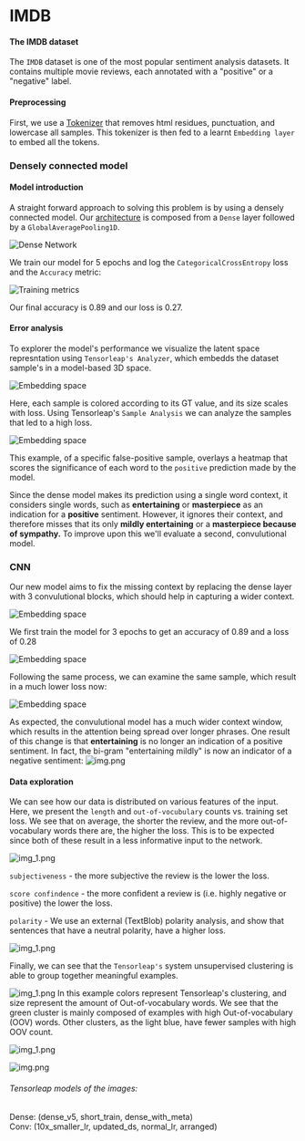 # IMDB

#### The IMDB dataset

The `IMDB` dataset is one of the most popular sentiment analysis datasets.
It contains multiple movie reviews, each annotated with a "positive" or a "negative" label.

#### Preprocessing

First, we use a [Tokenizer](https://github.com/tensorleap/tensorleap/blob/master/examples/imdb/imdb/imdb/utils.py) 
that removes html residues, punctuation, and lowercase all samples.
This tokenizer is then fed to a learnt `Embedding layer` to embed all the tokens.

### Densely connected model

#### Model introduction

A straight forward approach to solving this problem is by using a densely connected model. Our
[architecture](https://github.com/tensorleap/tensorleap/blob/master/examples/imdb/imdb/imdb/model_infer.py)
is composed from a `Dense` layer followed by a `GlobalAveragePooling1D`.

![Dense Network](images/img_2.png)

We train our model for 5 epochs and log the `CategoricalCrossEntropy` loss and the `Accuracy` metric:

![Training metrics](images/img_3.png)

Our final accuracy is 0.89 and our loss is 0.27.

#### Error analysis 

To explorer the model's performance we visualize the latent space represntation using  `Tensorleap's Analyzer`, 
which embedds the dataset sample's in a model-based 3D space. 

![Embedding space](images/img_7.png)

Here, each sample is colored according to its GT value, and its size scales with loss.
Using Tensorleap's `Sample Analysis` we can analyze the samples that led to a high loss.

![Embedding space](images/img_17.png)

This example, of a specific false-positive sample, overlays a heatmap that scores the significance of each word to the
`positive` prediction made by the model. 

Since the dense model makes its prediction using a single word context, it considers single words, such as
**entertaining** or **masterpiece** as an indication for a **positive** sentiment. However, it ignores their context,
and therefore misses that its only **mildly entertaining** or a **masterpiece because of sympathy.**
To improve upon this we'll evaluate a second, convulutional model.

### CNN

Our new model aims to fix the missing context by replacing the dense layer with 3 convulutional blocks,
which should help in capturing a wider context.

![Embedding space](images/img_11.png)

We first train the model for 3 epochs to get an accuracy of 0.89 and a loss of 0.28 

![Embedding space](images/img_12.png)

Following the same process, we can examine the same sample, which result in a much lower loss now:

![Embedding space](images/img_16.png)

As expected, the convulutional model has a much wider context window, which results in the attention being
spread over longer phrases. One result of this change is that **entertaining** is no longer an indication of a positive sentiment.
In fact, the bi-gram "entertaining mildly" is now an indicator of a negative sentiment:
![img.png](images/img_18.png)


#### Data exploration

We can see how our data is distributed on various features of the input. Here, we present the `length` and
`out-of-vocubulary` counts vs. training set loss. We see that on average, the shorter the review, and the more
out-of-vocabulary words there are, the higher the loss. This is to be expected since both of these result in a less
informative input to the network.


![img_1.png](images/img_19.png)

`subjectiveness` - the more subjective the review is the lower the loss.

`score confindence` - the more confident a review is (i.e. highly negative or positive) the lower the loss.

`polarity` - We use an external (TextBlob) polarity analysis, and show that sentences that have a neutral polarity, have a higher loss.

![img_1.png](images/img_20.png)

Finally, we can see that the `Tensorleap's` system unsupervised clustering is able to group together meaningful
examples.

![img_1.png](images/img_21.png)
In this example colors represent Tensorleap's clustering, and size represent the amount of Out-of-vocabulary words.
We see that the green cluster is mainly composed of examples with high Out-of-vocabulary (OOV) words.
Other clusters, as the light blue, have fewer samples with high OOV count.

![img_1.png](images/img_22.png)

![img.png](images/img_23.png)

###### Tensorleap models of the images:

Dense: (dense_v5, short_train, dense_with_meta)  
Conv: (10x_smaller_lr, updated_ds, normal_lr, arranged)

